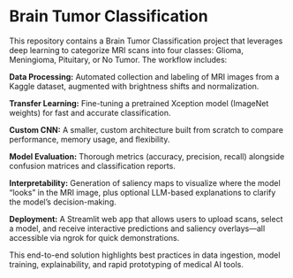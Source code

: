 # Brain Tumor Classification
This repository contains a Brain Tumor Classification project that leverages deep learning to categorize MRI scans into four classes: Glioma, Meningioma, Pituitary, or No Tumor. The workflow includes:

**Data Processing:** Automated collection and labeling of MRI images from a Kaggle dataset, augmented with brightness shifts and normalization.

**Transfer Learning:** Fine-tuning a pretrained Xception model (ImageNet weights) for fast and accurate classification.

**Custom CNN:** A smaller, custom architecture built from scratch to compare performance, memory usage, and flexibility.

**Model Evaluation:** Thorough metrics (accuracy, precision, recall) alongside confusion matrices and classification reports.

**Interpretability:** Generation of saliency maps to visualize where the model “looks” in the MRI image, plus optional LLM-based explanations to clarify the model’s decision-making.

**Deployment:** A Streamlit web app that allows users to upload scans, select a model, and receive interactive predictions and saliency overlays—all accessible via ngrok for quick demonstrations.

This end-to-end solution highlights best practices in data ingestion, model training, explainability, and rapid prototyping of medical AI tools.
